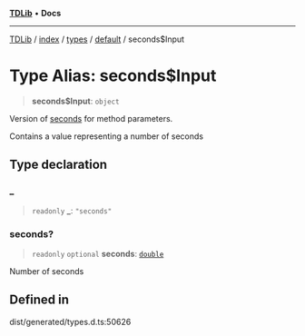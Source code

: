 [**TDLib**](../../../../../../README.md) • **Docs**

***

[TDLib](../../../../../../modules.md) / [index](../../../../../README.md) / [types](../../../README.md) / [default](../README.md) / seconds$Input

# Type Alias: seconds$Input

> **seconds$Input**: `object`

Version of [seconds](seconds-1.md) for method parameters.

Contains a value representing a number of seconds

## Type declaration

### \_

> `readonly` **\_**: `"seconds"`

### seconds?

> `readonly` `optional` **seconds**: [`double`](double-1.md)

Number of seconds

## Defined in

dist/generated/types.d.ts:50626
